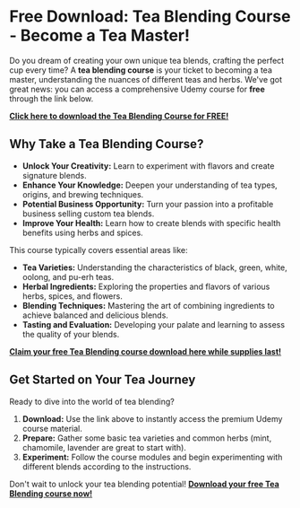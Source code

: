 # Free Download: Tea Blending Course - Become a Tea Master!

Do you dream of creating your own unique tea blends, crafting the perfect cup every time? A **tea blending course** is your ticket to becoming a tea master, understanding the nuances of different teas and herbs. We've got great news: you can access a comprehensive Udemy course for **free** through the link below.

[**Click here to download the Tea Blending Course for FREE!**](https://udemywork.com/tea-blending-course)

## Why Take a Tea Blending Course?

*   **Unlock Your Creativity:** Learn to experiment with flavors and create signature blends.
*   **Enhance Your Knowledge:** Deepen your understanding of tea types, origins, and brewing techniques.
*   **Potential Business Opportunity:** Turn your passion into a profitable business selling custom tea blends.
*   **Improve Your Health:** Learn how to create blends with specific health benefits using herbs and spices.

This course typically covers essential areas like:

*   **Tea Varieties:** Understanding the characteristics of black, green, white, oolong, and pu-erh teas.
*   **Herbal Ingredients:** Exploring the properties and flavors of various herbs, spices, and flowers.
*   **Blending Techniques:** Mastering the art of combining ingredients to achieve balanced and delicious blends.
*   **Tasting and Evaluation:** Developing your palate and learning to assess the quality of your blends.

[**Claim your free Tea Blending course download here while supplies last!**](https://udemywork.com/tea-blending-course)

## Get Started on Your Tea Journey

Ready to dive into the world of tea blending?

1.  **Download:** Use the link above to instantly access the premium Udemy course material.
2.  **Prepare:** Gather some basic tea varieties and common herbs (mint, chamomile, lavender are great to start with).
3.  **Experiment:** Follow the course modules and begin experimenting with different blends according to the instructions.

Don't wait to unlock your tea blending potential! **[Download your free Tea Blending course now!](https://udemywork.com/tea-blending-course)**
